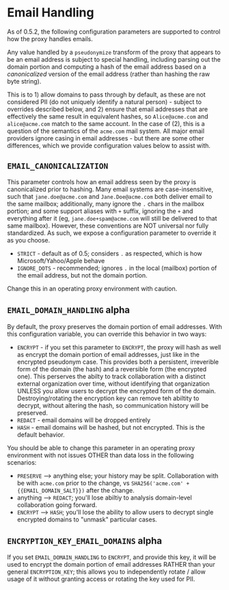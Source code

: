 # Email Handling

As of 0.5.2, the following configuration parameters are supported to control how the proxy handles emails.

Any value handled by a `pseudonymize` transform of the proxy that appears to be an email address is subject to special handling, including
parsing out the domain portion and computing a hash of the email address based on a *canonicalized* version of the email address (rather
than hashing the raw byte string).

This is to 1) allow domains to pass through by default, as these are not considered PII (do not uniquely identify a natural person) - subject
to overrides described below, and 2) ensure that email addresses that are effectively the same result in equivalent hashes, so `Alice@acme.com`
and `alice@acme.com` match to the same account.   In the case of (2), this is a question of the semantics of the `acme.com` mail system. All
major email providers ignore casing in email addresses - but there are some other differences, which we provide configuration values below
to assist with.

## `EMAIL_CANONICALIZATION`

This parameter controls how an email address seen by the proxy is canonicalized prior to hashing. Many email systems are case-insensitive, such that
`jane.doe@acme.com` and `Jane.Doe@acme.com` both deliver email to the same mailbox; additionally, many ignore the `.` chars in the mailbox portion;
and some support aliases with `+` suffix, ignoring the `+` and everything after it (eg, `jane.doe+spam@acme.com` will still be delivered to that same
mailbox).  However, these conventions are NOT universal nor fully standardized. As such, we expose a configuration parameter to override it as you choose.

  - `STRICT` - default as of 0.5; considers `.` as respected, which is how Microsoft/Yahoo/Apple behave
  - `IGNORE_DOTS` - recommended; ignores `.` in the local (mailbox) portion of the email address, but not the domain portion.

Change this in an operating proxy environment with caution.

## `EMAIL_DOMAIN_HANDLING` **alpha**

By default, the proxy preserves the domain portion of email addresses. With this configuration variable, you can override this behavior in two ways:

  - `ENCRYPT` - if you set this parameter to `ENCRYPT`, the proxy will hash as well as encrypt the domain portion of email addresses, just
    like in the encrypted pseudonym case. This provides both a persistent, irreverible form of the domain (the hash) and a reversible form (the encrypted one).
    This perserves the abilty to track collaboration with a distinct external organization over time, without identifying that organization UNLESS you allow users
     to decrypt the encrypted form of the domain.  Destroying/rotating the encryption key can remove teh abiltity to decrypt, without altering the hash, so
     communication history will be preserved.
  - `REDACT` - email domains will be dropped entirely
  - `HASH` - email domains will be hashed, but not encrypted. This is the default behavior.

You should be able to change this parameter in an operating proxy environment with not issues OTHER than data loss in the following scenarios:
   - `PRESERVE` --> anything else; your history may be split.  Collaboration with be with `acme.com` prior to the change, vs `SHA256('acme.com' + {{EMAIL_DOMAIN_SALT}})` after the change.
   - anything --> `REDACT`; you'll lose abiltiy to analysis domain-level collaboration going forward.
   - `ENCRYPT` --> `HASH`; you'll lose the ability to allow users to decrypt single encrypted domains to "unmask" particular cases.

## `ENCRYPTION_KEY_EMAIL_DOMAINS` **alpha**

If you set `EMAIL_DOMAIN_HANDLING` to `ENCRYPT`, and provide this key, it will be used to encrypt the domain portion of email addresses RATHER than
your general `ENCRYPTION_KEY`; this allows you to independently rotate / allow usage of it without granting access or rotating the key used for PII.


